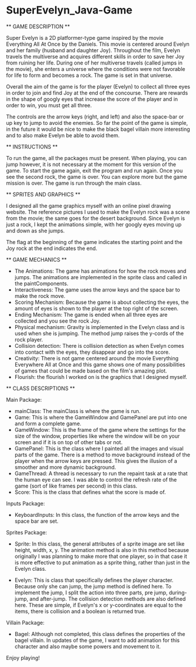 # SuperEvelyn_Java-Game

** GAME DESCRIPTION **

Super Evelyn is a 2D platformer-type game inspired by the movie Everything All At Once by the Daniels.
This movie is centered around Evelyn and her family (husband and daughter Joy). Throughout the film, Evelyn
travels the multiverse and acquires different skills in order to save her Joy from ruining her life. During one
of her multiverse travels (called jumps in the movie), she enters a universe where the conditions were not favorable
for life to form and becomes a rock. The game is set in that universe.

Overall the aim of the game is for the player (Evelyn) to collect all three eyes in order to join and
find Joy at the end of the concourse. There are rewards in the shape of googly eyes that increase the score
of the player and in order to win, you must get all three.

The controls are the arrow keys (right, and left) and also the space-bar or up key to jump to avoid the enemies.
So far the point of the game is simple, in the future it would be nice to make the black bagel villain more
interesting and to also make Evelyn be able to avoid them.

** INSTRUCTIONS **

To run the game, all the packages must be present. When playing, you can jump however, it is not necessary at the
moment for this version of the game. To start the game again, exit the program and run again. Once you see the second
rock, the game is over. You can explore more but the game mission is over. The game is run through the main class.

** SPRITES AND GRAPHICS **

I designed all the game graphics myself with an online pixel drawing website. The reference pictures I used to make
the Evelyn rock was a scene from the movie; the same goes for the desert background. Since Evelyn is just a rock,
I kept the animations simple, with her googly eyes moving up and down as she jumps.

The flag at the beginning of the game indicates the starting point and the Joy rock at the end indicates the end.

** GAME MECHANICS **

- The Animations: The game has animations for how the rock moves and jumps. The animations are implemented in
the sprite class and called in the paintComponents.
- Interactiveness: The game uses the arrow keys and the space bar to make the rock move.
- Scoring Mechanism: Because the game is about collecting the eyes, the amount of eyes is shown to the player
at the top right of the screen.
- Ending Mechanism: The game is ended when all three eyes are collected and you see the rock Joy.
- Physical mechanism: Gravity is implemented in the Evelyn class and is used when she is jumping. The method jump
raises the y-cords of the rock player.
- Collision detection: There is collision detection as when Evelyn comes into contact with the eyes, they disappear
and go into the score.
- Creativity: There is not game centered around the movie Everything Everywhere All at Once and this game shows one
of many possibilities of games that could be made based on the film's amazing plot.
- Flourish: the flourish I worked on is the graphics that I designed myself.


** CLASS DESCRIPTIONS **

Main Package:

- mainClass: The mainClass is where the game is run.
- Game: This is where the GameWindow and GamePanel are put into one and form a complete game.
- GameWindow: This is the frame of the game where the settings for the size of the window, properties like where
the window will be on your screen and if it is on top of other tabs or not.
- GamePanel: This is the class where I painted all the images and visual parts of the game. There is
 a method to move background instead of the player when the arrow keys are pressed. This gives the illusion of
 a smoother and more dynamic background.
 - GameThread: A thread is necessary to run the repaint task at a rate that the human eye can see. I was able to
 control the refresh rate of the game (sort of like frames per second) in this class.
 - Score: This is the class that defines what the score is made of.

 Inputs Package:

 - KeyboardInputs: In this class, the function of the arrow keys and the space bar are set.

 Sprites Package:

 - Sprite: In this class, the general attributes of a sprite image are set like height, width, x, y. The animation
 method is also in this method because originally I was planning to make more that one player, so in that case it is
 more effective to put animation as a sprite thing, rather than just in the Evelyn class.

 - Evelyn: This is class that specifically defines the player character. Because only she can jump, the jump method
 is defined here. To implement the jump, I split the action into three parts, pre jump, during-jump, and after-jump.
 The collision detection  methods are also defined here. These are simple, if Evelyn's x or y-coordinates are equal
 to the items, there is collision and a boolean is returned true.

 Villain Package:

 - Bagel: Although not completed, this class defines the properties of the bagel villain. In updates of the game,
 I want to add animation for this character and also maybe some powers and movement to it.

Enjoy playing!
